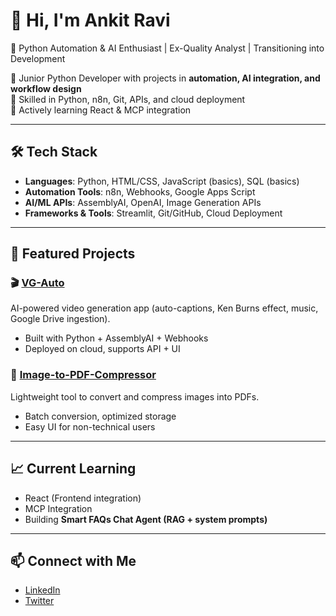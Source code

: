 # 👋 Hi, I'm Ankit Ravi  

🚀 Python Automation & AI Enthusiast | Ex-Quality Analyst | Transitioning into Development  

🔹 Junior Python Developer with projects in **automation, AI integration, and workflow design**  
🔹 Skilled in Python, n8n, Git, APIs, and cloud deployment  
🔹 Actively learning React & MCP integration  

---

## 🛠️ Tech Stack  
- **Languages**: Python, HTML/CSS, JavaScript (basics), SQL (basics)  
- **Automation Tools**: n8n, Webhooks, Google Apps Script  
- **AI/ML APIs**: AssemblyAI, OpenAI, Image Generation APIs  
- **Frameworks & Tools**: Streamlit, Git/GitHub, Cloud Deployment  

---

## 📂 Featured Projects  

### 🎬 [VG-Auto](https://github.com/Ankitravi1/VG-Auto)  
AI-powered video generation app (auto-captions, Ken Burns effect, music, Google Drive ingestion).  
- Built with Python + AssemblyAI + Webhooks  
- Deployed on cloud, supports API + UI  

### 📑 [Image-to-PDF-Compressor](https://github.com/Ankitravi1/Image-to-PDF-Compressor)  
Lightweight tool to convert and compress images into PDFs.  
- Batch conversion, optimized storage  
- Easy UI for non-technical users  

---

## 📈 Current Learning  
- React (Frontend integration)  
- MCP Integration  
- Building **Smart FAQs Chat Agent (RAG + system prompts)**  

---

## 📫 Connect with Me  
- [LinkedIn](https://www.linkedin.com/in/ankit-ravi-7b9682227/)   
- [Twitter](https://x.com/ankitravione)  
